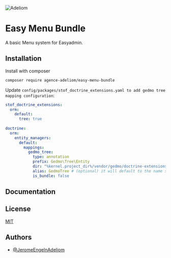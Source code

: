 
![Adeliom](https://adeliom.com/public/uploads/2017/09/Adeliom_logo.png)

# Easy Menu Bundle

A basic Menu system for Easyadmin.

## Installation

Install with composer

```bash
composer require agence-adeliom/easy-menu-bundle
```

Update `config/packages/stof_doctrine_extensions.yaml to add gedmo tree mapping configuration`:

``` yaml
stof_doctrine_extensions:
  orm:
    default:
      tree: true
      
doctrine:
  orm:
    entity_managers:
      default:
        mappings:
          gedmo_tree:
            type: annotation
            prefix: Gedmo\Tree\Entity
            dir: "%kernel.project_dir%/vendor/gedmo/doctrine-extensions/src/Tree/Entity"
            alias: GedmoTree # (optional) it will default to the name set for the mapping
            is_bundle: false
```

## Documentation

## License

[MIT](https://choosealicense.com/licenses/mit/)


## Authors

- [@JeromeEngelnAdeliom](https://github.com/JeromeEngelnAdeliom)

  
